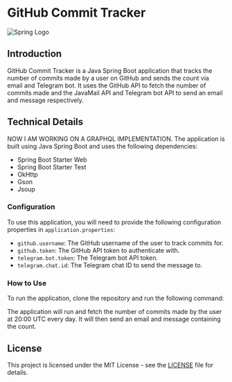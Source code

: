 # GitHub Commit Tracker


![Spring Logo](https://spring.io/img/spring-2.svg)

## Introduction

GitHub Commit Tracker is a Java Spring Boot application that tracks the number of commits made by a user on GitHub and sends the count via email and Telegram bot. It uses the GitHub API to fetch the number of commits made and the JavaMail API and Telegram bot API to send an email and message respectively.

## Technical Details
NOW I AM WORKING ON A GRAPHQL IMPLEMENTATION.
The application is built using Java Spring Boot and uses the following dependencies:

- Spring Boot Starter Web
- Spring Boot Starter Test
- OkHttp
- Gson
- Jsoup

### Configuration

To use this application, you will need to provide the following configuration properties in `application.properties`:

- `github.username`: The GitHub username of the user to track commits for.
- `github.token`: The GitHub API token to authenticate with.
- `telegram.bot.token`: The Telegram bot API token.
- `telegram.chat.id`: The Telegram chat ID to send the message to.

### How to Use

To run the application, clone the repository and run the following command:


The application will run and fetch the number of commits made by the user at 20:00 UTC every day. It will then send an email and message containing the count.


## License

This project is licensed under the MIT License - see the [LICENSE](LICENSE) file for details.
